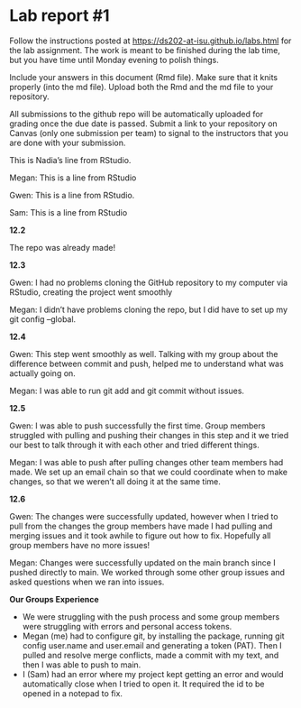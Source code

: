
<!-- README.md is generated from README.Rmd. Please edit the README.Rmd file -->

# Lab report \#1

Follow the instructions posted at
<https://ds202-at-isu.github.io/labs.html> for the lab assignment. The
work is meant to be finished during the lab time, but you have time
until Monday evening to polish things.

Include your answers in this document (Rmd file). Make sure that it
knits properly (into the md file). Upload both the Rmd and the md file
to your repository.

All submissions to the github repo will be automatically uploaded for
grading once the due date is passed. Submit a link to your repository on
Canvas (only one submission per team) to signal to the instructors that
you are done with your submission.

This is Nadia’s line from RStudio.

Megan: This is a line from RStudio

Gwen: This is a line from RStudio.

Sam: This is a line from RStudio

**12.2**

The repo was already made!

**12.3**

Gwen: I had no problems cloning the GitHub repository to my computer via
RStudio, creating the project went smoothly

Megan: I didn’t have problems cloning the repo, but I did have to set up
my git config –global.

**12.4**

Gwen: This step went smoothly as well. Talking with my group about the
difference between commit and push, helped me to understand what was
actually going on.

Megan: I was able to run git add and git commit without issues.

**12.5**

Gwen: I was able to push successfully the first time. Group members
struggled with pulling and pushing their changes in this step and it we
tried our best to talk through it with each other and tried different
things.

Megan: I was able to push after pulling changes other team members had
made. We set up an email chain so that we could coordinate when to make
changes, so that we weren’t all doing it at the same time.

**12.6**

Gwen: The changes were successfully updated, however when I tried to
pull from the changes the group members have made I had pulling and
merging issues and it took awhile to figure out how to fix. Hopefully
all group members have no more issues!

Megan: Changes were successfully updated on the main branch since I
pushed directly to main. We worked through some other group issues and
asked questions when we ran into issues.

**Our Groups Experience**

- We were struggling with the push process and some group members were
  struggling with errors and personal access tokens.
- Megan (me) had to configure git, by installing the package, running
  git config user.name and user.email and generating a token (PAT). Then
  I pulled and resolve merge conflicts, made a commit with my text, and
  then I was able to push to main.
- I (Sam) had an error where my project kept getting an error and would
  automatically close when I tried to open it. It required the id to be
  opened in a notepad to fix.
